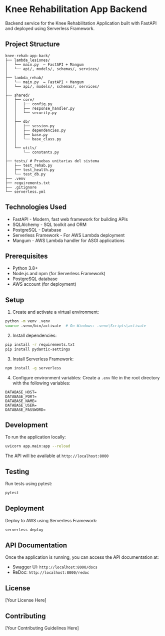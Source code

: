 # Knee Rehabilitation App Backend

Backend service for the Knee Rehabilitation Application built with FastAPI and deployed using Serverless Framework.

## Project Structure

```
knee-rehab-app-back/
├── lambda_lesiones/
│   └── main.py  ← FastAPI + Mangum
│   └── api/, models/, schemas/, services/
│
├── lambda_rehab/
│   └── main.py  ← FastAPI + Mangum
│   └── api/, models/, schemas/, services/
│
├── shared/   
│   ├── core/
│   │   ├── config.py
│   │   ├── response_handler.py 
│   │   └── security.py
│   │
│   ├── db/
│   │   ├── session.py
│   │   ├── dependencies.py
│   │   ├── base.py
│   │   └── base_class.py
│   │
│   └── utils/
│       └── constants.py
│
├── tests/ # Pruebas unitarias del sistema
│   ├── test_rehab.py
│   ├── test_health.py
│   └── test_db.py
├── .venv
├── requirements.txt
├── .gitignore
└── serverless.yml
```

## Technologies Used

- FastAPI - Modern, fast web framework for building APIs
- SQLAlchemy - SQL toolkit and ORM
- PostgreSQL - Database
- Serverless Framework - For AWS Lambda deployment
- Mangum - AWS Lambda handler for ASGI applications

## Prerequisites

- Python 3.8+
- Node.js and npm (for Serverless Framework)
- PostgreSQL database
- AWS account (for deployment)

## Setup

1. Create and activate a virtual environment:
```bash
python -m venv .venv
source .venv/bin/activate  # On Windows: .venv\Scripts\activate
```

2. Install dependencies:
```bash
pip install -r requirements.txt
pip install pydantic-settings
```

3. Install Serverless Framework:
```bash
npm install -g serverless
```

4. Configure environment variables:
Create a `.env` file in the root directory with the following variables:
```
DATABASE_HOST=
DATABASE_PORT=
DATABASE_NAME=
DATABASE_USER=
DATABASE_PASSWORD=
```

## Development

To run the application locally:

```bash
uvicorn app.main:app --reload
```

The API will be available at `http://localhost:8000`

## Testing

Run tests using pytest:

```bash
pytest
```

## Deployment

Deploy to AWS using Serverless Framework:

```bash
serverless deploy
```

## API Documentation

Once the application is running, you can access the API documentation at:
- Swagger UI: `http://localhost:8000/docs`
- ReDoc: `http://localhost:8000/redoc`

## License

[Your License Here]

## Contributing

[Your Contributing Guidelines Here]

